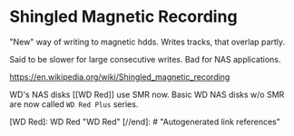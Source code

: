 # Shingled Magnetic Recording

"New" way of writing to magnetic hdds. Writes tracks, that overlap partly.

Said to be slower for large consecutive writes. Bad for NAS applications.

https://en.wikipedia.org/wiki/Shingled_magnetic_recording

WD's NAS disks [[WD Red]] use SMR now. Basic WD NAS disks w/o SMR are now called `WD Red Plus` series.

[//begin]: # "Autogenerated link references for markdown compatibility"
[WD Red]: WD Red "WD Red"
[//end]: # "Autogenerated link references"